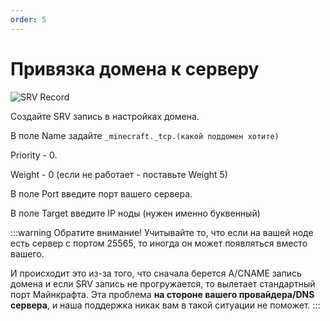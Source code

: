 ```yaml
---
order: 5
---
```


# Привязка домена к серверу

![SRV Record](/minecraft/domain/srvrecorddomain.png)

Создайте SRV запись в настройках домена.

В поле Name задайте `_minecraft._tcp.(какой поддомен хотите)`

Priority - 0.

Weight - 0 (если не работает - поставьте Weight 5)

В поле Port введите порт вашего сервера.

В поле Target введите IP ноды (нужен именно буквенный)

:::warning Обратите внимание!
Учитывайте то, что если на вашей ноде есть сервер с портом 25565, то иногда он может появляться вместо вашего.

И происходит это из-за того, что сначала берется A/CNAME запись домена и если SRV запись не прогружается, то вылетает стандартный порт Майнкрафта. Эта проблема **на стороне вашего провайдера/DNS сервера**, и наша поддержка никак вам в такой ситуации не поможет.
:::
